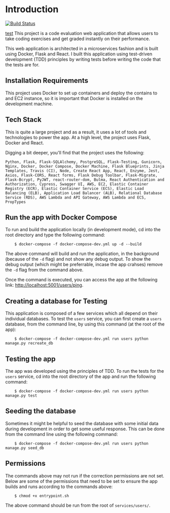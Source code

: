 # Introduction

[![Build Status](https://travis-ci.com/aljoshb/Microservices_App_Docker_Flask_React.svg?branch=master)](https://travis-ci.org/aljoshb/Microservices_App_Docker_Flask_React)

[test](httpets)
This project is a code evaluation web application that allows users to take coding exercises and get graded instantly on their performance.

This web application is architected in a microservices fashion and is built using Docker, Flask and React. I built this application using test-driven development (TDD) principles by writing tests before writing the code that the tests are for.

## Installation Requirements

This project uses Docker to set up containers and deploy the contains to and EC2 instance, so it is important that Docker is installed on the development machine.

## Tech Stack

This is quite a large project and as a result, it uses a lot of tools and technologies to power the app. At a high level, the project uses Flask, Docker and React.

Digging a bit deeper, you'll find that the project uses the following:

```Python, Flask, Flask-SQLAlchemy, PostgreSQL, Flask-Testing, Gunicorn, Nginx, Docker, Docker Compose, Docker Machine, Flask Blueprints, Jinja Templates, Travis (CI), Node, Create React App, React, Enzyme, Jest, Axios, Flask-CORS, React forms, Flask Debug Toolbar, Flask-Migrate, Flask-Bcrypt, PyJWT, react-router-dom, Bulma, React Authentication and Authorization, Cypress, Swagger UI, AWS, EC2, Elastic Container Registry (ECR), Elastic Container Service (ECS), Elastic Load Balancing (ELB), Application Load Balancer (ALB), Relational Database Service (RDS), AWS Lambda and API Gateway, AWS Lambda and ECS, PropTypes```

## Run the app with Docker Compose

To run and build the application locally (in development mode), cd into the root directory and type the following command:

        $ docker-compose -f docker-compose-dev.yml up -d --build

The above command will build and run the application, in the background (because of the ```-d``` flag) and not show any debug output. To show the debug output (which might be preferrable, incase the app crahses) remove the ```-d``` flag from the command above.

Once the command is executed, you can access the app at the following link: [http://localhost:5001/users/ping]("http://localhost:5001/users/ping").

## Creating a database for Testing

This application is composed of a few services which all depend on their individual databases. To test the ```users``` service, you can first create a ```users``` database, from the command line, by using this command (at the root of the app):

        $ docker-compose -f docker-compose-dev.yml run users python manage.py recreate_db

## Testing the app

The app was developed using the principles of TDD. To run the tests for the ```users``` service, cd into the root directory of the app and run the following command:

        $ docker-compose -f docker-compose-dev.yml run users python manage.py test

## Seeding the database

Sometimes it might be helpful to seed the database with some initial data during development in order to get some useful response. This can be done from the command line using the following command:

        $ docker-compose -f docker-compose-dev.yml run users python manage.py seed_db

## Permissions

The commands above may not run if the correction permissions are not set. Below are some of the permissions that need to be set to ensure the app builds and runs according to the commands above:

        $ chmod +x entrypoint.sh

The above command should be run from the root of ```services/users/```.